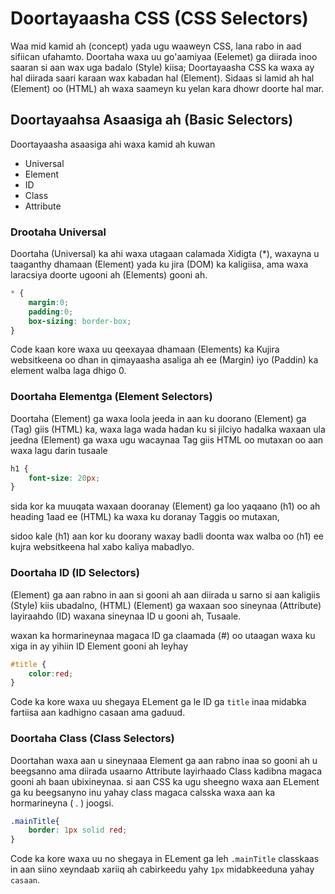 # Doortayaasha CSS (CSS Selectors)

Waa mid kamid ah (concept) yada ugu waaweyn CSS, lana rabo in aad sifiican ufahamto.
Doortaha waxa uu go'aamiyaa (Eelemet) ga diirada inoo saaran si aan wax uga badalo (Style) kiisa; Doortayaasha CSS ka waxa ay hal diirada saari karaan wax kabadan hal (Element).
Sidaas si lamid ah hal (Element) oo (HTML) ah waxa saameyn ku yelan kara dhowr doorte hal mar.

## Doortayaahsa Asaasiga ah (Basic Selectors)

Doortayaasha asaasiga ahi waxa kamid ah kuwan

- Universal
- Element
- ID
- Class
- Attribute

### Drootaha Universal

Doortaha (Universal) ka ahi waxa utagaan calamada Xidigta (*), waxayna u taaganthy dhamaan (Element) yada ku jira (DOM) ka kaligiisa, ama waxa laracsiya doorte ugooni ah (Elements) gooni ah.

```css
* {
    margin:0;
    padding:0;
    box-sizing: border-box;
}
```

Code kaan kore waxa uu qeexayaa dhamaan (Elements) ka Kujira websitkeena oo dhan in qimayaasha asaliga ah ee (Margin) iyo (Paddin) ka element walba laga dhigo 0.

### Doortaha Elementga (Element Selectors)

Doortaha (Element) ga waxa loola jeeda in aan ku doorano (Element) ga (Tag) giis (HTML) ka, waxa laga wada hadan ku si jilciyo hadalka waxaan ula jeedna (Element) ga waxa ugu wacaynaa Tag giis HTML oo mutaxan oo aan waxa lagu darin tusaale

```css
h1 {
    font-size: 20px;
}
```

sida kor ka muuqata waxaan dooranay (Element) ga loo yaqaano (h1) oo ah heading 1aad ee (HTML) ka waxa ku doranay Taggis oo mutaxan,

sidoo kale (h1) aan kor ku doorany waxay badli doonta wax walba oo (h1) ee kujra websitkeena hal xabo kaliya mabadlyo.

### Doortaha ID (ID Selectors)

(Element) ga aan rabno in aan si gooni ah aan diirada u sarno si aan kaligiis (Style) kiis ubadalno, (HTML) (Element) ga waxaan soo sineynaa (Attribute) layiraahdo (ID) waxana sineynaa ID u gooni ah, Tusaale.

waxan ka hormarineynaa magaca ID ga claamada (#) oo utaagan waxa ku xiga in ay yihiin ID Element gooni ah leyhay

```css
#title {
    color:red;
}
```

Code ka kore waxa uu shegaya ELement ga le ID ga `title` inaa midabka fartiisa aan kadhigno casaan ama gaduud.

### Doortaha Class (Class Selectors)

Doortahan waxa aan u sineynaaa Element ga aan rabno inaa so gooni ah u beegsanno ama diirada usaarno Attribute layirhaado Class kadibna magaca gooni ah baan ubixineynaa.
si aan CSS ka ugu sheegno waxa aan ELement ga ku beegsanyno inu yahay class magaca calsska waxa aan ka hormarineyna ( . ) joogsi.

```css
.mainTitle{
    border: 1px solid red;
}
```

Code ka kore waxa uu no shegaya in ELement ga leh `.mainTitle` classkaas in aan siino xeyndaab xariiq ah cabirkeedu yahy `1px` midabkeeduna yahay `casaan`.